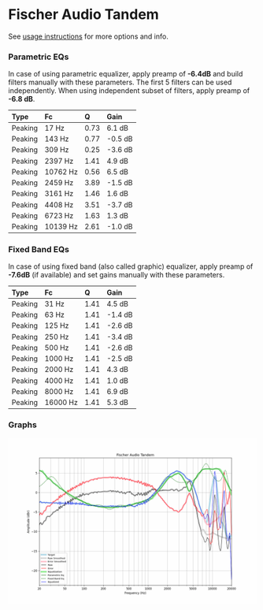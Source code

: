 # Fischer Audio Tandem
See [usage instructions](https://github.com/jaakkopasanen/AutoEq#usage) for more options and info.

### Parametric EQs
In case of using parametric equalizer, apply preamp of **-6.4dB** and build filters manually
with these parameters. The first 5 filters can be used independently.
When using independent subset of filters, apply preamp of **-6.8 dB**.

| Type    | Fc       |    Q | Gain    |
|:--------|:---------|:-----|:--------|
| Peaking | 17 Hz    | 0.73 | 6.1 dB  |
| Peaking | 143 Hz   | 0.77 | -0.5 dB |
| Peaking | 309 Hz   | 0.25 | -3.6 dB |
| Peaking | 2397 Hz  | 1.41 | 4.9 dB  |
| Peaking | 10762 Hz | 0.56 | 6.5 dB  |
| Peaking | 2459 Hz  | 3.89 | -1.5 dB |
| Peaking | 3161 Hz  | 1.46 | 1.6 dB  |
| Peaking | 4408 Hz  | 3.51 | -3.7 dB |
| Peaking | 6723 Hz  | 1.63 | 1.3 dB  |
| Peaking | 10139 Hz | 2.61 | -1.0 dB |

### Fixed Band EQs
In case of using fixed band (also called graphic) equalizer, apply preamp of **-7.6dB**
(if available) and set gains manually with these parameters.

| Type    | Fc       |    Q | Gain    |
|:--------|:---------|:-----|:--------|
| Peaking | 31 Hz    | 1.41 | 4.5 dB  |
| Peaking | 63 Hz    | 1.41 | -1.4 dB |
| Peaking | 125 Hz   | 1.41 | -2.6 dB |
| Peaking | 250 Hz   | 1.41 | -3.4 dB |
| Peaking | 500 Hz   | 1.41 | -2.6 dB |
| Peaking | 1000 Hz  | 1.41 | -2.5 dB |
| Peaking | 2000 Hz  | 1.41 | 4.3 dB  |
| Peaking | 4000 Hz  | 1.41 | 1.0 dB  |
| Peaking | 8000 Hz  | 1.41 | 6.9 dB  |
| Peaking | 16000 Hz | 1.41 | 5.3 dB  |

### Graphs
![](./Fischer%20Audio%20Tandem.png)